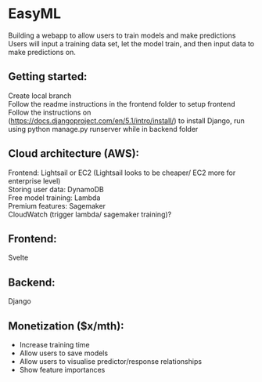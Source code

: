 # EasyML  
Building a webapp to allow users to train models and make predictions  
Users will input a training data set, let the model train, and then input data to make predictions on.  

## Getting started:
Create local branch  
Follow the readme instructions in the frontend folder to setup frontend  
Follow the instructions on (https://docs.djangoproject.com/en/5.1/intro/install/) to install Django, run using python manage.py runserver while in backend folder

## Cloud architecture (AWS):
Frontend: Lightsail or EC2 (Lightsail looks to be cheaper/ EC2 more for enterprise level)  
Storing user data: DynamoDB  
Free model training: Lambda  
Premium features: Sagemaker    
CloudWatch (trigger lambda/ sagemaker training)?  
  
## Frontend:
Svelte

## Backend:  
Django
  
## Monetization ($x/mth):
- Increase training time
- Allow users to save models
- Allow users to visualise predictor/response relationships
- Show feature importances

